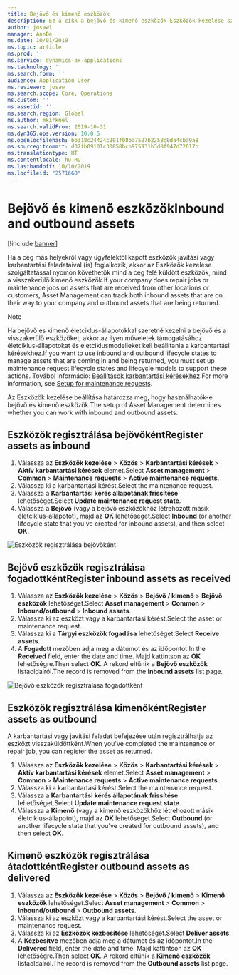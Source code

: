```yaml
---
title: Bejövő és kimenő eszközök
description: Ez a cikk a bejövő és kimenő eszközök Eszközök kezelése szolgáltatásban való regisztrálását ismerteti.
author: josaw1
manager: AnnBe
ms.date: 10/01/2019
ms.topic: article
ms.prod: ''
ms.service: dynamics-ax-applications
ms.technology: ''
ms.search.form: ''
audience: Application User
ms.reviewer: josaw
ms.search.scope: Core, Operations
ms.custom: ''
ms.assetid: ''
ms.search.region: Global
ms.author: mkirknel
ms.search.validFrom: 2019-10-31
ms.dyn365.ops.version: 10.0.5
ms.openlocfilehash: bb318c24424c291f08ba7527b2258c0da4cba9a8
ms.sourcegitcommit: d37fb09101c30858bcb975931b3d8f947d72017b
ms.translationtype: HT
ms.contentlocale: hu-HU
ms.lasthandoff: 10/10/2019
ms.locfileid: "2571668"
---
```

# <a name="inbound-and-outbound-assets"></a><span data-ttu-id="c8519-103">Bejövő és kimenő eszközök</span><span class="sxs-lookup"><span data-stu-id="c8519-103">Inbound and outbound assets</span></span>

[!include [banner](../../includes/banner.md)]

 

<span data-ttu-id="c8519-104">Ha a cég más helyekről vagy ügyfelektől kapott eszközök javítási vagy karbantartási feladataival (is) foglalkozik, akkor az Eszközök kezelése szolgáltatással nyomon követhetők mind a cég felé küldött eszközök, mind a visszakerülő kimenő eszközök.</span><span class="sxs-lookup"><span data-stu-id="c8519-104">If your company does repair jobs or maintenance jobs on assets that are received from other locations or customers, Asset Management can track both inbound assets that are on their way to your company and outbound assets that are being returned.</span></span>

> [!NOTE]
> <span data-ttu-id="c8519-105">Ha bejövő és kimenő életciklus-állapotokkal szeretné kezelni a bejövő és a visszakerülő eszközöket, akkor az ilyen műveletek támogatásához életciklus-állapotokat és életciklusmodelleket kell beállítania a karbantartási kérésekhez.</span><span class="sxs-lookup"><span data-stu-id="c8519-105">If you want to use inbound and outbound lifecycle states to manage assets that are coming in and being returned, you must set up maintenance request lifecycle states and lifecycle models to support these actions.</span></span> <span data-ttu-id="c8519-106">További információ: [Beállítások karbantartási kérésekhez](../setup-for-maintenance-requests/requests.md).</span><span class="sxs-lookup"><span data-stu-id="c8519-106">For more information, see [Setup for maintenance requests](../setup-for-maintenance-requests/requests.md).</span></span>

<span data-ttu-id="c8519-107">Az Eszközök kezelése beállítása határozza meg, hogy használhatók-e bejövő és kimenő eszközök.</span><span class="sxs-lookup"><span data-stu-id="c8519-107">The setup of Asset Management determines whether you can work with inbound and outbound assets.</span></span>

## <a name="register-assets-as-inbound"></a><span data-ttu-id="c8519-108">Eszközök regisztrálása bejövőként</span><span class="sxs-lookup"><span data-stu-id="c8519-108">Register assets as inbound</span></span>

1. <span data-ttu-id="c8519-109">Válassza az **Eszközök kezelése** \> **Közös** \> **Karbantartási kérések** \> **Aktív karbantartási kérések** elemet.</span><span class="sxs-lookup"><span data-stu-id="c8519-109">Select **Asset management** \> **Common** \> **Maintenance requests** \> **Active maintenance requests**.</span></span>
2. <span data-ttu-id="c8519-110">Válassza ki a karbantartási kérést.</span><span class="sxs-lookup"><span data-stu-id="c8519-110">Select the maintenance request.</span></span>
3. <span data-ttu-id="c8519-111">Válassza a **Karbantartási kérés állapotának frissítése** lehetőséget.</span><span class="sxs-lookup"><span data-stu-id="c8519-111">Select **Update maintenance request state**.</span></span>
4. <span data-ttu-id="c8519-112">Válassza a **Bejövő** (vagy a bejövő eszközökhöz létrehozott másik életciklus-állapotot), majd az **OK** lehetőséget.</span><span class="sxs-lookup"><span data-stu-id="c8519-112">Select **Inbound** (or another lifecycle state that you've created for inbound assets), and then select **OK**.</span></span>

![Eszközök regisztrálása bejövőként](media/07-manage-maintenance-requests.png)

## <a name="register-inbound-assets-as-received"></a><span data-ttu-id="c8519-114">Bejövő eszközök regisztrálása fogadottként</span><span class="sxs-lookup"><span data-stu-id="c8519-114">Register inbound assets as received</span></span>

1. <span data-ttu-id="c8519-115">Válassza az **Eszközök kezelése** \> **Közös** \> **Bejövő / kimenő** \> **Bejövő eszközök** lehetőséget.</span><span class="sxs-lookup"><span data-stu-id="c8519-115">Select **Asset management** \> **Common** \> **Inbound/outbound** \> **Inbound assets**.</span></span>
2. <span data-ttu-id="c8519-116">Válassza ki az eszközt vagy a karbantartási kérést.</span><span class="sxs-lookup"><span data-stu-id="c8519-116">Select the asset or maintenance request.</span></span>
3. <span data-ttu-id="c8519-117">Válassza ki a **Tárgyi eszközök fogadása** lehetőséget.</span><span class="sxs-lookup"><span data-stu-id="c8519-117">Select **Receive assets**.</span></span>
4. <span data-ttu-id="c8519-118">A **Fogadott** mezőben adja meg a dátumot és az időpontot.</span><span class="sxs-lookup"><span data-stu-id="c8519-118">In the **Received** field, enter the date and time.</span></span> <span data-ttu-id="c8519-119">Majd kattintson az **OK** lehetőségre.</span><span class="sxs-lookup"><span data-stu-id="c8519-119">Then select **OK**.</span></span> <span data-ttu-id="c8519-120">A rekord eltűnik a **Bejövő eszközök** listaoldalról.</span><span class="sxs-lookup"><span data-stu-id="c8519-120">The record is removed from the **Inbound assets** list page.</span></span>

![Bejövő eszközök regisztrálása fogadottként](media/08-manage-maintenance-requests.png)

## <a name="register-assets-as-outbound"></a><span data-ttu-id="c8519-122">Eszközök regisztrálása kimenőként</span><span class="sxs-lookup"><span data-stu-id="c8519-122">Register assets as outbound</span></span>

<span data-ttu-id="c8519-123">A karbantartási vagy javítási feladat befejezése után regisztrálhatja az eszközt visszaküldöttként.</span><span class="sxs-lookup"><span data-stu-id="c8519-123">When you've completed the maintenance or repair job, you can register the asset as returned.</span></span>

1. <span data-ttu-id="c8519-124">Válassza az **Eszközök kezelése** \> **Közös** \> **Karbantartási kérések** \> **Aktív karbantartási kérések** elemet.</span><span class="sxs-lookup"><span data-stu-id="c8519-124">Select **Asset management** \> **Common** \> **Maintenance requests** \> **Active maintenance requests**.</span></span>
2. <span data-ttu-id="c8519-125">Válassza ki a karbantartási kérést.</span><span class="sxs-lookup"><span data-stu-id="c8519-125">Select the maintenance request.</span></span>
3. <span data-ttu-id="c8519-126">Válassza a **Karbantartási kérés állapotának frissítése** lehetőséget.</span><span class="sxs-lookup"><span data-stu-id="c8519-126">Select **Update maintenance request state**.</span></span>
4. <span data-ttu-id="c8519-127">Válassza a **Kimenő** (vagy a kimenő eszközökhöz létrehozott másik életciklus-állapotot), majd az **OK** lehetőséget.</span><span class="sxs-lookup"><span data-stu-id="c8519-127">Select **Outbound** (or another lifecycle state that you've created for outbound assets), and then select **OK**.</span></span>

## <a name="register-outbound-assets-as-delivered"></a><span data-ttu-id="c8519-128">Kimenő eszközök regisztrálása átadottként</span><span class="sxs-lookup"><span data-stu-id="c8519-128">Register outbound assets as delivered</span></span>

1. <span data-ttu-id="c8519-129">Válassza az **Eszközök kezelése** \> **Közös** \> **Bejövő / kimenő** \> **Kimenő eszközök** lehetőséget.</span><span class="sxs-lookup"><span data-stu-id="c8519-129">Select **Asset management** \> **Common** \> **Inbound/outbound** \> **Outbound assets**.</span></span>
2. <span data-ttu-id="c8519-130">Válassza ki az eszközt vagy a karbantartási kérést.</span><span class="sxs-lookup"><span data-stu-id="c8519-130">Select the asset or maintenance request.</span></span>
3. <span data-ttu-id="c8519-131">Válassza ki az **Eszközök kézbesítése** lehetőséget.</span><span class="sxs-lookup"><span data-stu-id="c8519-131">Select **Deliver assets**.</span></span>
4. <span data-ttu-id="c8519-132">A **Kézbesítve** mezőben adja meg a dátumot és az időpontot.</span><span class="sxs-lookup"><span data-stu-id="c8519-132">In the **Delivered** field, enter the date and time.</span></span> <span data-ttu-id="c8519-133">Majd kattintson az **OK** lehetőségre.</span><span class="sxs-lookup"><span data-stu-id="c8519-133">Then select **OK**.</span></span> <span data-ttu-id="c8519-134">A rekord eltűnik a **Kimenő eszközök** listaoldalról.</span><span class="sxs-lookup"><span data-stu-id="c8519-134">The record is removed from the **Outbound assets** list page.</span></span>
